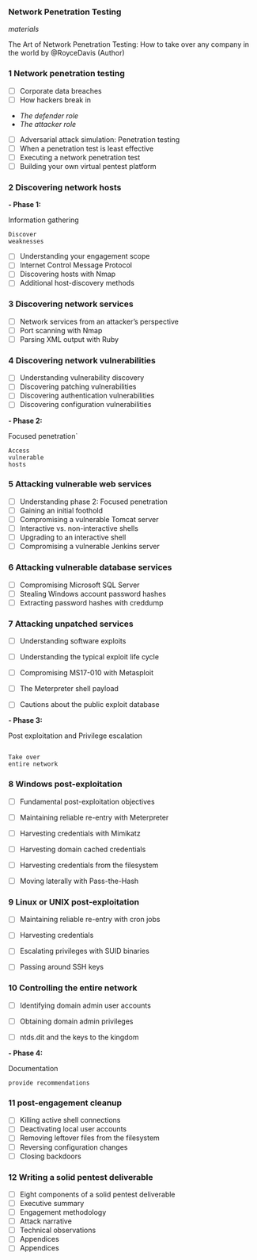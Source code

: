 ### **Network Penetration Testing**

_materials_

> 
The Art of Network Penetration Testing: How to take over any company in the world
by @RoyceDavis (Author)
### 1 Network penetration testing 

- [ ] Corporate data breaches
- [ ] How hackers break in

-  _The defender role_ 
-  _The attacker role_

- [ ] Adversarial attack simulation: Penetration testing
- [ ] When a penetration test is least effective
- [ ] Executing a network penetration test
- [ ] Building your own virtual pentest platform

### 2 Discovering network hosts

**- Phase 1:**

Information gathering
```
Discover
weaknesses
```

- [ ] Understanding your engagement scope
- [ ] Internet Control Message Protocol
- [ ] Discovering hosts with Nmap
- [ ] Additional host-discovery methods

### 3 Discovering network services



- [ ] Network services from an attacker’s perspective
- [ ] Port scanning with Nmap
- [ ] Parsing XML output with Ruby

### 4 Discovering network vulnerabilities


- [ ] Understanding vulnerability discovery
- [ ] Discovering patching vulnerabilities
- [ ] Discovering authentication vulnerabilities
- [ ] Discovering configuration vulnerabilities

**- Phase 2:**

Focused penetration`


```
Access
vulnerable
hosts
```

### 5 Attacking vulnerable web services

- [ ] Understanding phase 2: Focused penetration
- [ ] Gaining an initial foothold
- [ ] Compromising a vulnerable Tomcat server
- [ ] Interactive vs. non-interactive shells
- [ ] Upgrading to an interactive shell
- [ ] Compromising a vulnerable Jenkins server

### 6 Attacking vulnerable database services

- [ ] Compromising Microsoft SQL Server
- [ ] Stealing Windows account password hashes
- [ ] Extracting password hashes with creddump

### 7 Attacking unpatched services

- [ ] Understanding software exploits
- [ ] Understanding the typical exploit life cycle
- [ ] Compromising MS17-010 with Metasploit
- [ ] The Meterpreter shell payload
- [ ] Cautions about the public exploit database



**- Phase 3:**


Post exploitation and Privilege escalation
```

Take over
entire network
```
### 8 Windows post-exploitation

- [ ] Fundamental post-exploitation objectives
- [ ] Maintaining reliable re-entry with Meterpreter
- [ ] Harvesting credentials with Mimikatz
- [ ] Harvesting domain cached credentials
- [ ] Harvesting credentials from the filesystem
- [ ] Moving laterally with Pass-the-Hash


### 9 Linux or UNIX post-exploitation

- [ ] Maintaining reliable re-entry with cron jobs
- [ ] Harvesting credentials
- [ ] Escalating privileges with SUID binaries
- [ ] Passing around SSH keys


### 10 Controlling the entire network

- [ ] Identifying domain admin user accounts
- [ ] Obtaining domain admin privileges
- [ ] ntds.dit and the keys to the kingdom



**- Phase 4:**

Documentation

`provide recommendations`

### 11 post-engagement cleanup

- [ ] Killing active shell connections
- [ ] Deactivating local user accounts
- [ ] Removing leftover files from the filesystem
- [ ] Reversing configuration changes
- [ ] Closing backdoors

### 12 Writing a solid pentest deliverable

- [ ] Eight components of a solid pentest deliverable
- [ ] Executive summary
- [ ] Engagement methodology
- [ ] Attack narrative
- [ ] Technical observations
- [ ] Appendices
- [ ] Appendices

